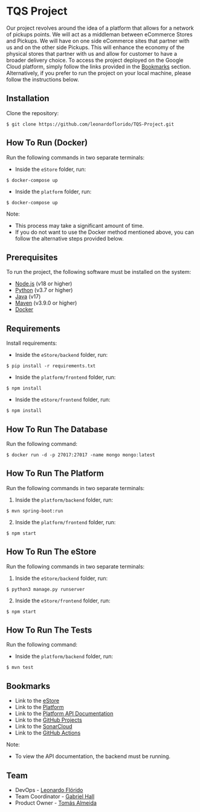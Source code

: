 # TQS Project

Our project revolves around the idea of a platform that allows for a network of pickups points.
We will act as a middleman between eCommerce Stores and Pickups. We will have on one side eCommerce sites that partner
with us and on the other side Pickups.
This will enhance the economy of the physical stores that partner with us and allow for customer to have a broader
delivery choice. To access the project deployed on the Google Cloud platform, simply follow the links provided in the
[Bookmarks](#bookmarks) section.
Alternatively, if you prefer to run the project on your local machine, please follow the instructions below.

## Installation

Clone the repository:

```console
$ git clone https://github.com/leonardoflorido/TQS-Project.git
```

## How To Run (Docker)

Run the following commands in two separate terminals:

- Inside the `eStore` folder, run:

```console
$ docker-compose up
```

- Inside the `platform` folder, run:

```console
$ docker-compose up
```

Note:

- This process may take a significant amount of time.
- If you do not want to use the Docker method mentioned above, you can follow the alternative steps provided below.

## Prerequisites

To run the project, the following software must be installed on the system:

- [Node.js](https://nodejs.org/en/) (v18 or higher)
- [Python](https://www.python.org/) (v3.7 or higher)
- [Java](https://www.oracle.com/java/) (v17)
- [Maven](https://maven.apache.org/) (v3.9.0 or higher)
- [Docker](https://www.docker.com/)

## Requirements

Install requirements:

- Inside the `eStore/backend` folder, run:

 ```console
 $ pip install -r requirements.txt
 ```

- Inside the `platform/frontend` folder, run:

 ```console
 $ npm install
 ```

- Inside the `eStore/frontend` folder, run:

 ```console
 $ npm install
 ```

## How To Run The Database

Run the following command:

 ```console
 $ docker run -d -p 27017:27017 -name mongo mongo:latest
 ```

## How To Run The Platform

Run the following commands in two separate terminals:

1. Inside the `platform/backend` folder, run:

```console
$ mvn spring-boot:run
```

2. Inside the `platform/frontend` folder, run:

```console
$ npm start
```

## How To Run The eStore

Run the following commands in two separate terminals:

1. Inside the `eStore/backend` folder, run:

```console
$ python3 manage.py runserver
```

2. Inside the `eStore/frontend` folder, run:

```console
$ npm start
```

## How To Run The Tests

Run the following command:

- Inside the `platform/backend` folder, run:

```console
$ mvn test
```

## Bookmarks

- Link to the [eStore](http://34.175.95.229:3000/)
- Link to the [Platform](http://34.175.95.229:3001/)
- Link to the [Platform API Documentation](http://34.175.95.229:8080/swagger-ui/index.html#/)
- Link to the [GitHub Projects](https://github.com/users/leonardoflorido/projects/3)
- Link to the [SonarCloud](https://sonarcloud.io/summary/new_code?id=leonardoflorido_TQS-Project)
- Link to the [GitHub Actions](https://github.com/leonardoflorido/TQS-Project/actions)

Note:

- To view the API documentation, the backend must be running.

## Team

- DevOps - [Leonardo Flórido](https://github.com/leonardoflorido)
- Team Coordinator - [Gabriel Hall](https://github.com/GabrielHall02)
- Product Owner - [Tomás Almeida](https://github.com/TomasAlmeida8)
